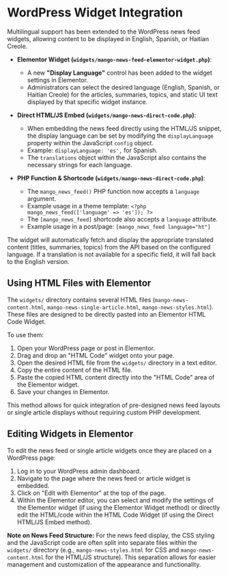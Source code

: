 # WordPress Widget Integration

Multilingual support has been extended to the WordPress news feed widgets, allowing content to be displayed in English, Spanish, or Haitian Creole.

*   **Elementor Widget (`widgets/mango-news-feed-elementor-widget.php`)**:
    *   A new **"Display Language"** control has been added to the widget settings in Elementor.
    *   Administrators can select the desired language (English, Spanish, or Haitian Creole) for the articles, summaries, topics, and static UI text displayed by that specific widget instance.

*   **Direct HTML/JS Embed (`widgets/mango-news-direct-code.php`)**:
    *   When embedding the news feed directly using the HTML/JS snippet, the display language can be set by modifying the `displayLanguage` property within the JavaScript `config` object.
    *   Example: `displayLanguage: 'es',` for Spanish.
    *   The `translations` object within the JavaScript also contains the necessary strings for each language.

*   **PHP Function & Shortcode (`widgets/mango-news-direct-code.php`)**:
    *   The `mango_news_feed()` PHP function now accepts a `language` argument.
    *   Example usage in a theme template: `<?php mango_news_feed(['language' => 'es']); ?>`
    *   The `[mango_news_feed]` shortcode also accepts a `language` attribute.
    *   Example usage in a post/page: `[mango_news_feed language="ht"]`

The widget will automatically fetch and display the appropriate translated content (titles, summaries, topics) from the API based on the configured language. If a translation is not available for a specific field, it will fall back to the English version.

## Using HTML Files with Elementor

The `widgets/` directory contains several HTML files (`mango-news-content.html`, `mango-news-single-article.html`, `mango-news-styles.html`). These files are designed to be directly pasted into an Elementor HTML Code Widget.

To use them:
1.  Open your WordPress page or post in Elementor.
2.  Drag and drop an "HTML Code" widget onto your page.
3.  Open the desired HTML file from the `widgets/` directory in a text editor.
4.  Copy the entire content of the HTML file.
5.  Paste the copied HTML content directly into the "HTML Code" area of the Elementor widget.
6.  Save your changes in Elementor.

This method allows for quick integration of pre-designed news feed layouts or single article displays without requiring custom PHP development.

## Editing Widgets in Elementor

To edit the news feed or single article widgets once they are placed on a WordPress page:

1.  Log in to your WordPress admin dashboard.
2.  Navigate to the page where the news feed or article widget is embedded.
3.  Click on "Edit with Elementor" at the top of the page.
4.  Within the Elementor editor, you can select and modify the settings of the Elementor widget (if using the Elementor Widget method) or directly edit the HTML/code within the HTML Code Widget (if using the Direct HTML/JS Embed method).

**Note on News Feed Structure:**
For the news feed display, the CSS styling and the JavaScript code are often split into separate files within the `widgets/` directory (e.g., `mango-news-styles.html` for CSS and `mango-news-content.html` for the HTML/JS structure). This separation allows for easier management and customization of the appearance and functionality.
